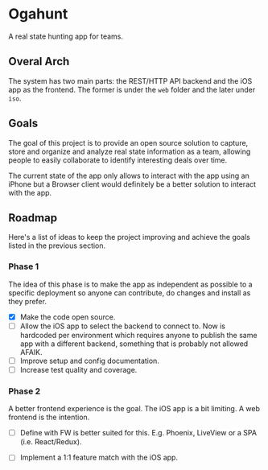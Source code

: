 # Ogahunt 

A real state hunting app for teams.

## Overal Arch

The system has two main parts: the REST/HTTP API backend and the iOS app as the frontend.
The former is under the `web` folder and the later under `iso`.

## Goals

The goal of this project is to provide an open source solution to capture, store and organize and analyze real state information 
as a team, allowing people to easily collaborate to identify interesting deals over time.

The current state of the app only allows to interact with the app using an iPhone but a Browser client would definitely be a better 
solution to interact with the app. 

## Roadmap

Here's a list of ideas to keep the project improving and achieve the goals listed in the previous section.

### Phase 1

The idea of this phase is to make the app as independent as possible to a specific deployment so anyone can contribute, do changes and install as they
prefer.

- [x] Make the code open source.
- [ ] Allow the iOS app to select the backend to connect to. Now is hardcoded per environment which requires anyone to publish the same app 
with a different backend, something that is probably not allowed AFAIK. 
- [ ] Improve setup and config documentation.
- [ ] Increase test quality and coverage.

### Phase 2

A better frontend experience is the goal. The iOS app is a bit limiting. A web frontend is the intention.

- [ ] Define with FW is better suited for this. E.g. Phoenix, LiveView or a SPA (i.e. React/Redux).
- [ ] Implement a 1:1 feature match with the iOS app.

